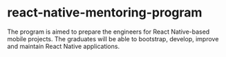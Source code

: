 # react-native-mentoring-program

The program is aimed to prepare the engineers for React Native-based mobile projects. The graduates will be able to bootstrap, develop, improve and maintain React Native applications. 